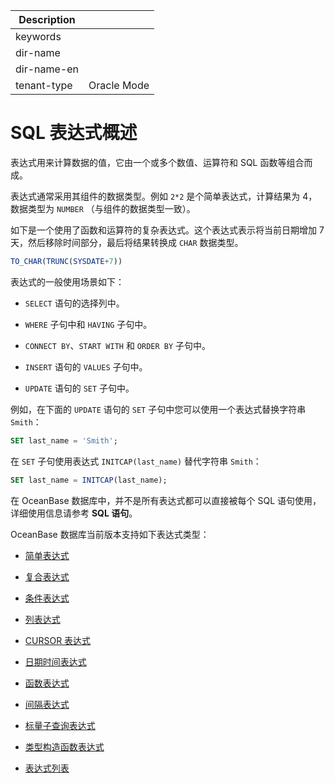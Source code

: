 | Description   |                 |
|---------------|-----------------|
| keywords      |                 |
| dir-name      |                 |
| dir-name-en   |                 |
| tenant-type   | Oracle Mode     |

# SQL 表达式概述

表达式用来计算数据的值，它由一个或多个数值、运算符和 SQL 函数等组合而成。

表达式通常采用其组件的数据类型。例如 `2*2` 是个简单表达式，计算结果为 4，数据类型为 `NUMBER` （与组件的数据类型一致）。

如下是一个使用了函数和运算符的复杂表达式。这个表达式表示将当前日期增加 7 天，然后移除时间部分，最后将结果转换成 `CHAR` 数据类型。

```sql
TO_CHAR(TRUNC(SYSDATE+7))
```

表达式的一般使用场景如下：

* `SELECT` 语句的选择列中。

* `WHERE` 子句中和 `HAVING` 子句中。

* `CONNECT BY`、`START WITH` 和 `ORDER BY` 子句中。

* `INSERT` 语句的 `VALUES` 子句中。

* `UPDATE` 语句的 `SET` 子句中。

例如，在下面的 `UPDATE` 语句的 `SET` 子句中您可以使用一个表达式替换字符串 `Smith`：

```sql
SET last_name = 'Smith';
```

在 `SET` 子句使用表达式 `INITCAP(last_name)` 替代字符串 `Smith`：

```sql
SET last_name = INITCAP(last_name);
```

在 OceanBase 数据库中，并不是所有表达式都可以直接被每个 SQL 语句使用，详细使用信息请参考 **SQL 语句**。

OceanBase 数据库当前版本支持如下表达式类型：

* [简单表达式](../600.expression-of-oracle-mode/200.simple-expression-of-oracle-mode.md)

* [复合表达式](../600.expression-of-oracle-mode/300.compound-expression-of-oracle-mode.md)

* [条件表达式](../600.expression-of-oracle-mode/400.conditional-expressions-of-oracle-mode.md)

* [列表达式](../600.expression-of-oracle-mode/500.column-expression-of-oracle-mode.md)

* [CURSOR 表达式](../600.expression-of-oracle-mode/600.cursor-expression-of-oracle-mode.md)

* [日期时间表达式](../600.expression-of-oracle-mode/700.date-and-time-expressions-of-oracle-mode.md)

* [函数表达式](../600.expression-of-oracle-mode/800.function-expression-of-oracle-mode.md)

* [间隔表达式](../600.expression-of-oracle-mode/900.interval-expression-of-oracle-mode.md)

* [标量子查询表达式](../600.expression-of-oracle-mode/1000.scalar-subquery-expression-of-oracle-mode.md)

* [类型构造函数表达式](../600.expression-of-oracle-mode/1100.type-constructor-expression-of-oracle-mode.md)

* [表达式列表](../600.expression-of-oracle-mode/1200.expression-list-of-oracle-mode.md)
